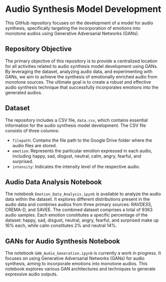 # Audio Synthesis Model Development

This GitHub repository focuses on the development of a model for audio synthesis, specifically targeting the incorporation of emotions into monotone audios using Generative Adversarial Networks (GANs).

## Repository Objective

The primary objective of this repository is to provide a centralized location for all activities related to audio synthesis model development using GANs. By leveraging the dataset, analyzing audio data, and experimenting with GANs, we aim to achieve the synthesis of emotionally enriched audio from monotone sources. The ultimate goal is to create a robust and effective audio synthesis technique that successfully incorporates emotions into the generated audios.

## Dataset

The repository includes a CSV file, `data.csv`, which contains essential information for the audio synthesis model development. The CSV file consists of three columns:

- `filepath`: Contains the file path to the Google Drive folder where the audio files are stored.
- `emotion`: Represents the particular emotion expressed in each audio, including happy, sad, disgust, neutral, calm, angry, fearful, and surprised.
- `intensity`: Indicates the intensity level of the respective audio.

## Audio Data Analysis Notebook

The notebook `Emotion_Data_Analysis.ipynb` is available to analyze the audio data within the dataset. It explores different distributions present in the audio data and combines audios from three primary sources: RAVDESS, CREMA-D, and SAVEE. The combined dataset comprises a total of 9363 audio samples. Each emotion constitutes a specific percentage of the dataset: happy, sad, disgust, neutral, angry, fearful, and surprised make up 16% each, while calm constitutes 2% and neutral 14%.

## GANs for Audio Synthesis Notebook

The notebook `GAN_Audio_Generation.ipynb` is currently a work in progress. It focuses on using Generative Adversarial Networks (GANs) for audio synthesis, aiming to incorporate emotions into monotone audios. This notebook explores various GAN architectures and techniques to generate expressive audio outputs.


